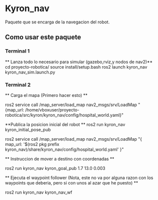 # Kyron_nav

Paquete que se encarga de la navegacion del robot.


## Como usar este paquete

### Terminal 1

** Lanza todo lo necesario para simular (gazebo,rviz,y nodos de nav2)**
cd proyecto-robotica/
source install/setup.bash
ros2 launch kyron_nav kyron_nav_sim.launch.py 


### Terminal 2

** Carga el mapa (Primero hacer esto) **

ros2 service call /map_server/load_map nav2_msgs/srv/LoadMap "{map_url: /home/vboxuser/proyecto-robotica/src/kyron/kyron_nav/config/hospital_world.yaml}"

**Publica la posicion inicial del robot **
ros2 run kyron_nav kyron_initial_pose_pub

ros2 service call /map_server/load_map nav2_msgs/srv/LoadMap "{
  map_url: '$(ros2 pkg prefix kyron_nav)/share/kyron_nav/config/hospital_world.yaml'
}"

** Instruccion de mover a destino con coordenadas **

ros2 run kyron_nav kyron_goal_pub 1.7 13.0 0.003

** Ejecuta el waypoint follower (Nota, este no va por alguna razon con los waypoints que deberia, pero si con unos al azar que he puesto) **

ros2 run kyron_nav kyron_nav_wf


